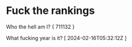 # Fuck the rankings

Who the hell am I?
{ 711132 }

What fucking year is it?
[ 2024-02-16T05:32:12Z ]
